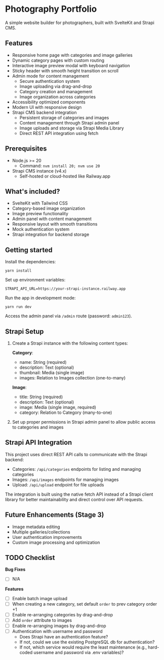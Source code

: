 # Photography Portfolio

A simple website builder for photographers, built with SvelteKit and Strapi CMS.

## Features

-   Responsive home page with categories and image galleries
-   Dynamic category pages with custom routing
-   Interactive image preview modal with keyboard navigation
-   Sticky header with smooth height transition on scroll
-   Admin mode for content management
    -   Secure authentication system
    -   Image uploading via drag-and-drop
    -   Category creation and management
    -   Image organization across categories
-   Accessibility optimized components
-   Modern UI with responsive design
-   Strapi CMS backend integration
    -   Persistent storage of categories and images
    -   Content management through Strapi admin panel
    -   Image uploads and storage via Strapi Media Library
    -   Direct REST API integration using fetch

## Prerequisites

-   Node.js >= 20
    -   Command: `nvm install 20; nvm use 20`
-   Strapi CMS instance (v4.x)
    -   Self-hosted or cloud-hosted like Railway.app

## What's included?

-   SvelteKit with Tailwind CSS
-   Category-based image organization
-   Image preview functionality
-   Admin panel with content management
-   Responsive layout with smooth transitions
-   Mock authentication system
-   Strapi integration for backend storage

## Getting started

Install the dependencies:

```
yarn install
```

Set up environment variables:

```
STRAPI_API_URL=https://your-strapi-instance.railway.app
```

Run the app in development mode:

```
yarn run dev
```

Access the admin panel via `/admin` route (password: `admin123`).

## Strapi Setup

1. Create a Strapi instance with the following content types:

    **Category**:

    - name: String (required)
    - description: Text (optional)
    - thumbnail: Media (single image)
    - images: Relation to Images collection (one-to-many)

    **Image**:

    - title: String (required)
    - description: Text (optional)
    - image: Media (single image, required)
    - category: Relation to Category (many-to-one)

2. Set up proper permissions in Strapi admin panel to allow public access to categories and images

## Strapi API Integration

This project uses direct REST API calls to communicate with the Strapi backend:

-   Categories: `/api/categories` endpoints for listing and managing categories
-   Images: `/api/images` endpoints for managing images
-   Upload: `/api/upload` endpoint for file uploads

The integration is built using the native fetch API instead of a Strapi client library for better maintainability and direct control over API requests.

## Future Enhancements (Stage 3)

-   Image metadata editing
-   Multiple galleries/collections
-   User authentication improvements
-   Custom image processing and optimization

## TODO Checklist

**Bug Fixes**
- [ ] N/A

**Features**
- [ ] Enable batch image upload
- [ ] When creating a new category, set default `order` to prev category order +1
- [ ] Enable re-arranging categories by drag-and-drop
- [ ] Add `order` attribute to images
- [ ] Enable re-arranging images by drag-and-drop
- [ ] Authentication with username and password
    - Does Strapi have an authentication feature?
    - If not, could we use the existing PostgreSQL db for authentication?
    - If not, which service would require the least maintenance (e.g., hard-coded username and password via .env variables)?